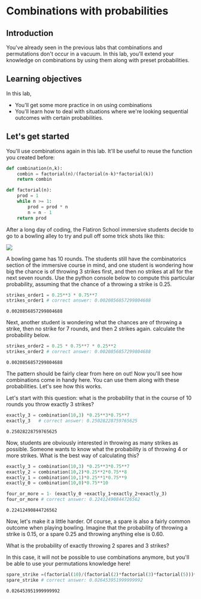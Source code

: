 
# Combinations with probabilities

## Introduction

You've already seen in the previous labs that combinations and permutations don't occur in a vacuum. In this lab, you'll extend your knowledge on combinations by using them along with preset probabilities.

## Learning objectives

In this lab,

- You'll get some more practice in on using combinations
- You'll learn how to deal with situations where we're looking sequential outcomes with certain probabilities.

## Let's get started

You'll use combinations again in this lab. It'll be useful to reuse the function you created before:


```python
def combination(n,k):
    combin = factorial(n)/(factorial(n-k)*factorial(k))
    return combin

def factorial(n):
    prod = 1
    while n >= 1:
        prod = prod * n
        n = n - 1
    return prod
```

After a long day of coding, the Flatiron School immersive students decide to go to a bowling alley to try and pull off some trick shots like this: 

<img src="bowling.gif">

A bowling game has 10 rounds. The students still have the combinatorics section of the immersive course in mind, and one student is wondering how big the chance is of throwing 3 strikes first, and then no strikes at all for the next seven rounds. Use the python console below to compute this particular probability, assuming that the chance of a throwing a strike is 0.25.


```python
strikes_order1 = 0.25**3 * 0.75**7 
strikes_order1 # correct answer: 0.0020856857299804688
```




    0.0020856857299804688



Next, another student is wondering what the chances are of throwing a strike, then no strike for 7 rounds, and then 2 strikes again. calculate the probability below.


```python
strikes_order2 = 0.25 * 0.75**7 * 0.25**2 
strikes_order2 # correct answer: 0.0020856857299804688
```




    0.0020856857299804688



The pattern should be fairly clear from here on out! Now you'll see how combinations come in handy here. You can use them along with these probabilities. Let's see how this works.

Let's start with this question: what is the probability that in the course of 10 rounds you throw exactly 3 strikes?


```python
exactly_3 = combination(10,3) *0.25**3*0.75**7
exactly_3   # correct answer: 0.25028228759765625
```




    0.25028228759765625



Now, students are obviously interested in throwing as many strikes as possible. Someone wants to know what the probability is of throwing 4 or more strikes. What is the best way of calculating this?


```python
exactly_3 = combination(10,3) *0.25**3*0.75**7
exactly_2 = combination(10,2)*0.25**2*0.75**8
exactly_1 = combination(10,1)*0.25**1*0.75**9
exactly_0 = combination(10,0)*0.75**10

four_or_more = 1- (exactly_0 +exactly_1+exactly_2+exactly_3)
four_or_more # correct answer: 0.22412490844726562
```




    0.22412490844726562



Now, let's make it a little harder. Of course, a spare is also a fairly common outcome when playing bowling. Imagine that the probability of throwing a strike is 0.15, or a spare 0.25 and throwing anything else is 0.60.

What is the probability of exactly throwing 2 spares and 3 strikes?

In this case, it will not be possible to use combinations anymore, but you'll be able to use your permutations knowledge here!


```python
spare_strike =(factorial(10)/(factorial(2)*factorial(3)*factorial(5)))*(0.2**2*0.15**3*0.60**5)
spare_strike # correct answer: 0.026453951999999992
```




    0.026453951999999992



